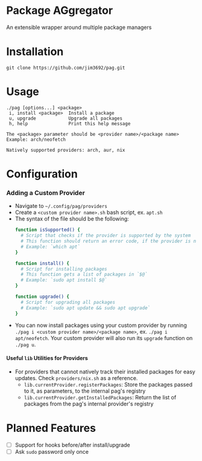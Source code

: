 # Package AGgregator

An extensible wrapper around multiple package managers

# Installation

`git clone https://github.com/jim3692/pag.git`

# Usage

```
./pag [options...] <package>
 i, install <package>  Install a package
 u, upgrade            Upgrade all packages
 h, help               Print this help message

The <package> parameter should be <provider name>/<package name>
Example: arch/neofetch

Natively supported providers: arch, aur, nix
```

# Configuration

### Adding a Custom Provider

- Navigate to `~/.config/pag/providers`
- Create a `<custom provider name>.sh` bash script, ex. `apt.sh`
- The syntax of the file should be the following:
  ```bash
  function isSupported() {
    # Script that checks if the provider is supported by the system
    # This function should return an error code, if the provider is not supported
    # Example: `which apt`
  }

  function install() {
    # Script for installing packages
    # This function gets a list of packages in `$@`
    # Example: `sudo apt install $@`
  }

  function upgrade() {
    # Script for upgrading all packages
    # Example: `sudo apt update && sudo apt upgrade`
  }
  ```
- You can now install packages using your custom provider by running `./pag i <custom provider name>/<package name>`, ex. `./pag i apt/neofetch`.
  Your custom provider will also run its `upgrade` function on `./pag u`.

#### Useful `lib` Utilities for Providers

- For providers that cannot natively track their installed packages for easy updates. Check `providers/nix.sh` as a reference.
  - `lib.currentProvider.registerPackages`: Store the packages passed to it, as parameters, to the internal pag's registry
  - `lib.currentProvider.getInstalledPackages`: Return the list of packages from the pag's internal provider's registry

# Planned Features

- [ ] Support for hooks before/after install/upgrade
- [ ] Ask `sudo` password only once

